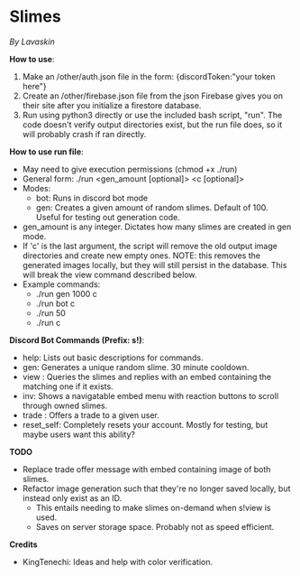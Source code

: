 # Slimes
*By Lavaskin*

**How to use**:
1. Make an /other/auth.json file in the form: {discordToken:"your token here"}
2. Create an /other/firebase.json file from the json Firebase gives you on their site after you initialize a firestore database.
3. Run using python3 directly or use the included bash script, "run". The code doesn't verify output directories exist, but the run file does, so it will probably crash if ran directly.

**How to use run file**:
- May need to give execution permissions (chmod +x ./run)
- General form: ./run <mode> <gen_amount [optional]> <c [optional]>
- Modes:
	- bot: Runs in discord bot mode
	- gen: Creates a given amount of random slimes. Default of 100. Useful for testing out generation code.
- gen_amount is any integer. Dictates how many slimes are created in gen mode.
- If 'c' is the last argument, the script will remove the old output image directories and create new empty ones. NOTE: this removes the generated images locally, but they will still persist in the database. This will break the view command described below.
- Example commands:
	- ./run gen 1000 c
	- ./run bot c
	- ./run 50
	- ./run c

**Discord Bot Commands (Prefix: s!)**:
- help: Lists out basic descriptions for commands.
- gen: Generates a unique random slime. 30 minute cooldown.
- view <slime id>: Queries the slimes and replies with an embed containing the matching one if it exists.
- inv: Shows a navigatable embed menu with reaction buttons to scroll through owned slimes.
- trade <other user> <your slime> <their slime>: Offers a trade to a given user.
- reset_self: Completely resets your account. Mostly for testing, but maybe users want this ability?

**TODO**
- Replace trade offer message with embed containing image of both slimes.
- Refactor image generation such that they're no longer saved locally, but instead only exist as an ID.
	- This entails needing to make slimes on-demand when s!view is used.
	- Saves on server storage space. Probably not as speed efficient.

**Credits**
- KingTenechi: Ideas and help with color verification.